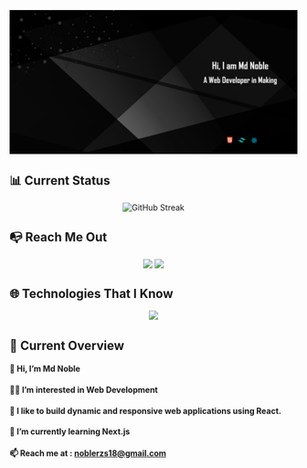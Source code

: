 <a href="https://www.facebook.com/noblerzs"><img  src="https://raw.githubusercontent.com/mdnoble1/mdnoble1/main/assets/banner/githubBanner.png"></a></p>

## 📊 Current Status

<p align="center"><img src="https://github-readme-streak-stats.herokuapp.com?user=mdnoble1&theme=burnt-neon&hide_border=true&border_radius=0" alt="GitHub Streak" /></p>

## 📭 Reach Me Out

<p align="center">
<a href="https://www.linkedin.com/in/mdnoble1"><img height="40"  src="https://img.shields.io/badge/LinkedIn-0077B5?style=flat-square&logo=linkedin&logoColor=white"></a>
<a href="https://www.facebook.com/noblerzs"><img height="40"  src="https://img.shields.io/badge/Facebook-1877F2?style=flat-square&logo=facebook&logoColor=white"></a></p>

## 🌐 Technologies That I Know

<p align="center">
  <a href="https://skillicons.dev">
    <img src="https://skillicons.dev/icons?i=html,css,tailwind,js,react,firebase,mongo,git&perline=4" />
  </a>
</p>

## 👀 Current Overview

#### 👋 Hi, I’m Md Noble

#### 👨‍💻 I’m interested in Web Development

#### 🤵 I like to build dynamic and responsive web applications using React.

#### 🌱 I’m currently learning Next.js

#### 📫 Reach me at : noblerzs18@gmail.com
